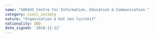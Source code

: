 ```yaml
---
name: "SAKSHI Centre for Information, Education & Communication "
category: civil_society
nature: "Organisation à but non lucratif"
nationality: IND
date_signed: '2018-11-12'
---
```

    